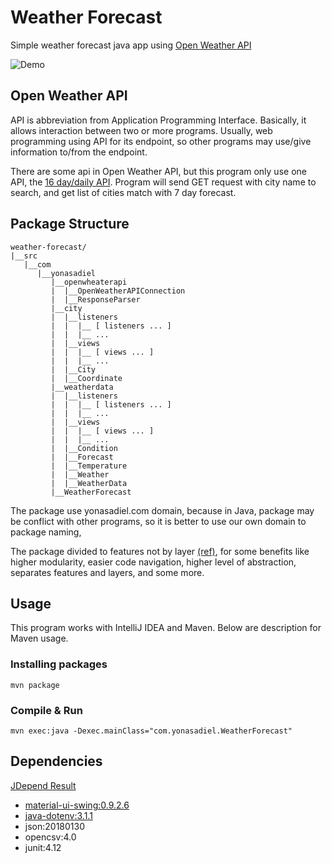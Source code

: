 # Weather Forecast

Simple weather forecast java app using [Open Weather API](https://openweathermap.org/api)

![Demo](demo.gif)

## Open Weather API

API is abbreviation from Application Programming Interface.
Basically, it allows interaction between two or more programs.
Usually, web programming using API for its endpoint, so other programs
may use/give information to/from the endpoint.

There are some api in Open Weather API,
but this program only use one API, the [16 day/daily API](https://openweathermap.org/forecast16).
Program will send GET request with city name to search, and get list of cities match with 7 day forecast.

## Package Structure

    weather-forecast/
    |__src
       |__com
          |__yonasadiel
             |__openwheaterapi
             |  |__OpenWeatherAPIConnection
             |  |__ResponseParser
             |__city
             |  |__listeners
             |  |  |__ [ listeners ... ]
             |  |  |__ ...
             |  |__views
             |  |  |__ [ views ... ]
             |  |  |__ ...
             |  |__City
             |  |__Coordinate
             |__weatherdata
             |  |__listeners
             |  |  |__ [ listeners ... ]
             |  |  |__ ...
             |  |__views
             |  |  |__ [ views ... ]
             |  |  |__ ...
             |  |__Condition
             |  |__Forecast
             |  |__Temperature
             |  |__Weather
             |  |__WeatherData
             |__WeatherForecast

The package use yonasadiel.com domain,
because in Java, package may be conflict with other programs,
so it is better to use our own domain to package naming,

The package divided to features not by layer [(ref)](https://dzone.com/articles/package-your-classes-feature),
for some benefits like higher modularity, easier code navigation,
higher level of abstraction, separates features and layers, and some more.

## Usage

This program works with IntelliJ IDEA and Maven. Below are description for Maven usage.

### Installing packages

    mvn package

### Compile & Run

    mvn exec:java -Dexec.mainClass="com.yonasadiel.WeatherForecast"

## Dependencies

[JDepend Result](jdepend.txt)

* [material-ui-swing:0.9.2.6](https://github.com/atarw/material-ui-swing)
* [java-dotenv:3.1.1](https://github.com/cdimascio/java-dotenv)
* json:20180130
* opencsv:4.0
* junit:4.12
